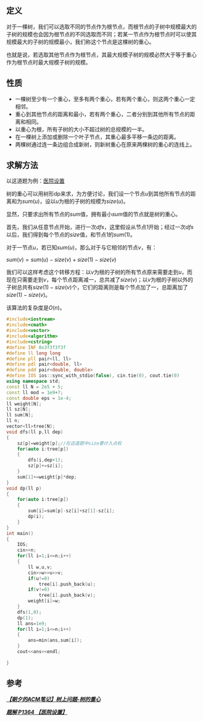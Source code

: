 ## 定义
对于一棵树，我们可以选取不同的节点作为根节点，而根节点的子树中规模最大的子树的规模也会因为根节点的不同选取而不同；若某一节点作为根节点时可以使其规模最大的子树的规模最小，我们称这个节点是这棵树的重心。

也就是说，若选取其他节点作为根节点，其最大规模子树的规模必然大于等于重心作为根节点时最大规模子树的规模。

## 性质
* 一棵树至少有一个重心，至多有两个重心，若有两个重心，则这两个重心一定相邻。
* 重心到其他节点的距离和最小，若有两个重心，二者分别到其他所有节点的距离和相同。
* 以重心为根，所有子树的大小不超过树的总规模的一半。
* 在一棵树上添加或删除一个叶子节点，其重心最多平移一条边的距离。
* 两棵树通过连一条边组合成新树，则新树重心在原来两棵树的重心的连线上。

## 求解方法

以这道题为例：[医院设置](https://www.luogu.com.cn/problem/P1364)

树的重心可以用树形dp来求，为方便讨论，我们设一个节点$u$到其他所有节点的距离和为$sum(u)$，设以$u$为根的子树的规模为$size(u)$。

显然，只要求出所有节点的$sum$值，拥有最小$sum$值的节点就是树的重心。

首先，我们从任意节点开始，进行一次$dfs$，这里假设从节点1开始；经过一次$dfs$以后，我们得到每个节点的$size$值，和节点1的$sum(1)$。

对于一节点$u$，若已知$sum(u)$，那么对于与它相邻的节点$v$，有：

$sum(v)=sum(u)-size(v)+size(1)-size(v)$

我们可以这样考虑这个转移方程：以$v$为根的子树的所有节点原来需要走到$u$，而现在只需要走到$v$，每个节点距离减一，总共减了$size(v)$；以$v$为根的子树以外的子树总共有$size(1)-size(v)$个，它们的距离则是每个节点加了一，总距离加了$size(1)-size(v)$。

该算法的复杂度是$O(n)$。
```cpp
#include<iostream>
#include<cmath>
#include<vector>
#include<algorithm>
#include<cstring>
#define INF 0x3f3f3f3f
#define ll long long
#define pll pair<ll, ll>
#define pdl pair<double, ll>
#define pdd pair<double, double>
#define IOS ios::sync_with_stdio(false), cin.tie(0), cout.tie(0)
using namespace std;
const ll N = 2e5 + 5;
const ll mod = 1e9+7;
const double eps = 1e-4;
ll weight[N];
ll sz[N];
ll sum[N];
ll n;
vector<ll>tree[N];
void dfs(ll p,ll dep)
{
    sz[p]=weight[p];//在这道题中size要计入点权
    for(auto i:tree[p])
    {
        dfs(i,dep+1);
        sz[p]+=sz[i];
    }
    sum[1]+=weight[p]*dep;
}
void dp(ll p)
{
    for(auto i:tree[p])
    {
        sum[i]=sum[p]-sz[i]+sz[1]-sz[i];
        dp(i);
    }
}
int main()
{
    IOS;
    cin>>n;
    for(ll i=1;i<=n;i++)
    {
        ll w,u,v;
        cin>>w>>u>>v;
        if(u!=0)
            tree[i].push_back(u);
        if(v!=0)
            tree[i].push_back(v);
        weight[i]=w;
    }
    dfs(1,0);
    dp(1);
    ll ans=1e9;
    for(ll i=1;i<=n;i++)
    {
        ans=min(ans,sum[i]);
    }
    cout<<ans<<endl;
  
}


```



## 参考
[ _**【朝夕的ACM笔记】树上问题-树的重心**_ ](https://zhuanlan.zhihu.com/p/345547918)

[ _**题解 P1364 【医院设置】**_ ](https://www.luogu.com.cn/blog/GetKeyState/solution-p1364)